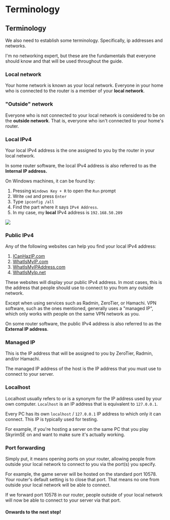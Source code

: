# Terminology

## Terminology

We also need to establish some terminology. Specifically, ip addresses and networks.

I'm no networking expert, but these are the fundamentals that everyone should know and that will be used throughout the guide.

### **Local network**

Your home network is known as your local network. Everyone in your home who is connected to the router is a member of your **local network**.

### **"Outside" network**

Everyone who is not connected to your local network is considered to be on the **outside network**. That is, everyone who isn't connected to your home's router.

### **Local IPv4**

Your local IPv4 address is the one assigned to you by the router in your local network.

In some router software, the local IPv4 address is also referred to as the **Internal IP address.**

On Windows machines, it can be found by:

1. Pressing `Windows Key + R` to open the `Run` prompt
2. Write `cmd` and press `Enter`
3. Type `ipconfig /all`
4. Find the part where it says `IPv4 Address`.
5. In my case, my **local** IPv4 address is `192.168.50.209`

![](https://shx.is/5BxOG8FiU.gif)

### **Public IPv4**

Any of the following websites can help you find your local IPv4 address:

1. [ICanHazIP.com](https://icanhazip.com/)
2. [WhatIsMyIP.com](https://www.whatismyip.com/)
3. [WhatIsMyIPAddress.com](https://whatismyipaddress.com/)
4. [WhatIsMyIp.net](https://www.whatismyip.net/)

These websites will display your public IPv4 address. In most cases, this is the address that people should use to connect to you from any outside network.&#x20;

Except when using services such as Radmin, ZeroTier, or Hamachi. VPN software, such as the ones mentioned, generally uses a "managed IP", which only works with people on the same VPN network as you.

On some router software, the public IPv4 address is also referred to as the **External IP address**.

### **Managed IP**

This is the IP address that will be assigned to you by ZeroTier, Radmin, and/or Hamachi.

The managed IP address of the host is the IP address that you must use to connect to your server.

### **Localhost**

Localhost usually refers to or is a synonym for the IP address used by your own computer. `Localhost` is an IP address that is equivalent to `127.0.0.1`.

Every PC has its own `localhost` / `127.0.0.1` IP address to which only it can connect. This IP is typically used for testing.

For example, if you're hosting a server on the same PC that you play SkyrimSE on and want to make sure it's actually working.

### **Port forwarding**

Simply put, it means opening ports on your router, allowing people from outside your local network to connect to you via the port(s) you specify.

For example, the game server will be hosted on the standard port 10578. Your router's default setting is to close that port. That means no one from outside your local network will be able to connect.

If we forward port 10578 in our router, people outside of your local network will now be able to connect to your server via that port.

#### Onwards to the next step!

